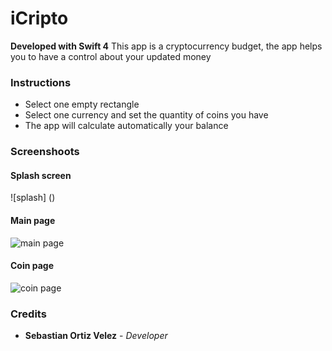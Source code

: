 # iCripto

**Developed with Swift 4**
This app is a cryptocurrency budget, the app helps you to have a control about your updated money

### Instructions
- Select one empty rectangle
- Select one currency and set the quantity of coins you have
- The app will calculate automatically your balance

### Screenshoots

#### Splash screen
![splash] ()

#### Main page
![main page]()

#### Coin page
![coin page]()

### Credits

- **Sebastian Ortiz Velez** - *Developer*
